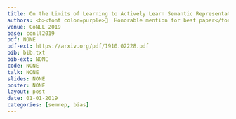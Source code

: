 ```yaml
---
title: On the Limits of Learning to Actively Learn Semantic Representations
authors: <b><font color=purple>🎉  Honorable mention for best paper</font></b><br />Omri Koshorek, <b>Gabriel Stanovsky</b>, Yichu Zhou, Vivek Srikumar and Jonathan Berant
venue: CoNLL 2019
base: conll2019
pdf: NONE
pdf-ext: https://arxiv.org/pdf/1910.02228.pdf
bib: bib.txt
bib-ext: NONE
code: NONE
talk: NONE
slides: NONE
poster: NONE
layout: post
date: 01-01-2019
categories: [semrep, bias]
---
```

